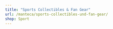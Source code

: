 ```yaml
---
title: "Sports Collectibles & Fan Gear"
url: /manteca/sports-collectibles-und-fan-gear/
shop: Sport
---
```

